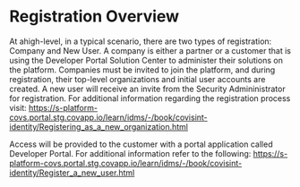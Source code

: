 # Registration Overview
At ahigh-level, in a typical scenario, there are two types of registration: Company and New User. A company is either a partner or a customer that is using the Developer Portal Solution Center to administer their solutions on the platform. Companies must be invited to join the platform, and during registration, their top-level organizations and initial user accounts are created. A new user will receive an invite from the Security Admininistrator for registration. For additional information regarding the registration process visit: https://s-platform-covs.portal.stg.covapp.io/learn/idms/-/book/covisint-identity/Registering_as_a_new_organization.html

Access will be provided to the customer with a portal application called Developer Portal. For additional information refer to the following: https://s-platform-covs.portal.stg.covapp.io/learn/idms/-/book/covisint-identity/Register_a_new_user.html

